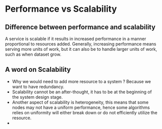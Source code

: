 # Performance vs Scalability

## Difference between performance and scalability

A service is scalable if it results in increased performance in a manner proportional to resources added. Generally, increasing performance means serving more units of work, but it can also be to handle larger units of work, such as when dataset grow.

## A word on Scalability

- Why we would need to add more resource to a system ? Because we want to have redundancy.
- Scalability cannot be an after-thought, it has to be at the beginning of the system design stage.
- Another aspect of scalability is heterogeneity, this means that some nodes may not have a uniform performance, hence some algorithms relies on uniformity will either break down or do not efficiently utilize the resource.
- 